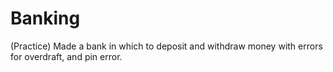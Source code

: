 Banking
=======

(Practice) Made a bank in which to deposit and withdraw money with errors for overdraft, and pin error.
